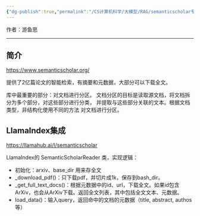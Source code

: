 ```yaml
---
{"dg-publish":true,"permalink":"/CS计算机科学/大模型/RAG/semanticscholar专题/","created":"2024-02-07T16:32:58.433+08:00","updated":"2024-04-24T00:06:09.980+08:00"}
---
```



作者：游鱼思

---
## 简介

https://www.semanticscholar.org/

提供了2亿篇论文的智能检索，有摘要和元数据，大部分可以下载全文。

库中最重要的部分：对文档进行分区。 文档分区的目标是读取源文档，将文档拆分为多个部分，对这些部分进行分类， 并提取与这些部分关联的文本。根据文档类型，非结构化使用不同的方法 对文档进行分区。

## LlamaIndex集成

https://llamahub.ai/l/semanticscholar

LlamaIndex的 SemanticScholarReader 类，实现逻辑：

- 初始化：arxiv、base_dir 用来存全文
- _download_pdf()：只下载pdf，并切片成1k，保存到bash_dir。
- _get_full_text_docs()：根据元数据中的id、url，下载全文。如果id包含ArXiv，也会从ArXiv下载。返回全文列表，其中包括全文文本、元数据。
- load_data()：输入query，返回命中的文档的元数据（title, abstract, authos 等）